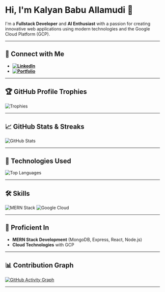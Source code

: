 # Hi, I'm Kalyan Babu Allamudi 👋

I'm a **Fullstack Developer** and **AI Enthusiast** with a passion for creating innovative web applications using modern technologies and the Google Cloud Platform (GCP).

---

## 🔗 Connect with Me
- **[![LinkedIn](https://img.shields.io/badge/LinkedIn-blue?style=flat-square&logo=linkedin&logoColor=white)](https://www.linkedin.com/in/kalyanbabu-allamudi)**
- **[![Portfolio](https://img.shields.io/badge/Portfolio-ff6f61?style=flat-square&logo=google-chrome&logoColor=white)](https://kalyanbabu.vercel.app/)**

---

## 🏆 GitHub Profile Trophies
![Trophies](https://github-profile-trophy.vercel.app/?username=Kalyanbabuallamudi&theme=gruvbox&margin-w=15&row=1&column=6)

---

## 📈 GitHub Stats & Streaks
![GitHub Stats](https://github-readme-stats.vercel.app/api?username=Kalyanbabuallamudi&show_icons=true&theme=radical&hide=prs&count_private=true&langs_count=5&hide_title=true)


---

## 🚀 Technologies Used
![Top Languages](https://github-readme-stats.vercel.app/api/top-langs/?username=Kalyanbabuallamudi&layout=compact&theme=radical)

---

## 🛠️ Skills
![MERN Stack](https://img.shields.io/badge/MERN-Stack-61DAFB?style=for-the-badge&logo=react&logoColor=white)
![Google Cloud](https://img.shields.io/badge/Google-Cloud-4285F4?style=for-the-badge&logo=google-cloud&logoColor=white)

---

## 🌱 Proficient In
- **MERN Stack Development** (MongoDB, Express, React, Node.js)
- **Cloud Technologies** with GCP

---

## 📊 Contribution Graph
[![GitHub Activity Graph](https://github-readme-activity-graph.vercel.app/graph?username=Kalyanbabuallamudi&theme=radical)](https://github.com/ashutosh00710/github-readme-activity-graph)

---
